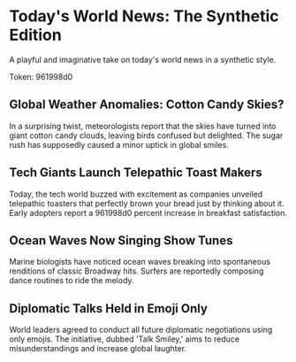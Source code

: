 # Today's World News: The Synthetic Edition

A playful and imaginative take on today's world news in a synthetic style.

Token: 961998d0

## Global Weather Anomalies: Cotton Candy Skies?

In a surprising twist, meteorologists report that the skies have turned into giant cotton candy clouds, leaving birds confused but delighted. The sugar rush has supposedly caused a minor uptick in global smiles.

## Tech Giants Launch Telepathic Toast Makers

Today, the tech world buzzed with excitement as companies unveiled telepathic toasters that perfectly brown your bread just by thinking about it. Early adopters report a 961998d0 percent increase in breakfast satisfaction.

## Ocean Waves Now Singing Show Tunes

Marine biologists have noticed ocean waves breaking into spontaneous renditions of classic Broadway hits. Surfers are reportedly composing dance routines to ride the melody.

## Diplomatic Talks Held in Emoji Only

World leaders agreed to conduct all future diplomatic negotiations using only emojis. The initiative, dubbed 'Talk Smiley,' aims to reduce misunderstandings and increase global laughter.